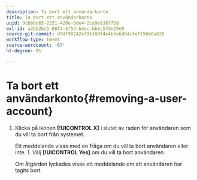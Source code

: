 ```yaml
---
description: Ta bort ett användarkonto
title: Ta bort ett användarkonto
uuid: 9cbb0e65-2251-420e-bde4-2ca9e8387f58
exl-id: a2bb2bc1-68f4-4f5d-beec-bbbc57de29e9
source-git-commit: d9df90242ef96188f4e4b5e6d04cfef196b0a628
workflow-type: tm+mt
source-wordcount: '67'
ht-degree: 0%

---
```


# Ta bort ett användarkonto{#removing-a-user-account}

1. Klicka på ikonen **[!UICONTROL X]** i slutet av raden för användaren som du vill ta bort från systemet.

   Ett meddelande visas med en fråga om du vill ta bort användaren eller inte. 1. Välj **[!UICONTROL Yes]** om du vill ta bort användaren.

   Om åtgärden lyckades visas ett meddelande om att användaren har tagits bort.
